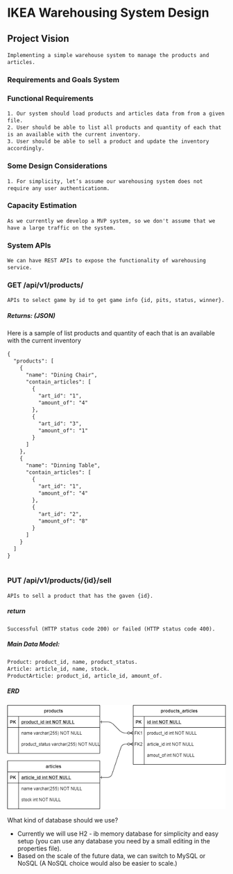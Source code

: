 # IKEA Warehousing System Design

## Project Vision
```
Implementing a simple warehouse system to manage the products and articles.
```
### Requirements and Goals System

### Functional Requirements
```
1. Our system should load products and articles data from from a given file. 
2. User should be able to list all products and quantity of each that is an available with the current inventory.  
3. User should be able to sell a product and update the inventory accordingly.
```
### Some Design Considerations
```
1. For simplicity, let’s assume our warehousing system does not require any user authenticationm.
```
### Capacity Estimation
```
As we currently we develop a MVP system, so we don't assume that we have a large traffic on the system. 
```
### System APIs
```
We can have REST APIs to expose the functionality of warehousing service. 
```
### GET /api/v1/products/
```
APIs to select game by id to get game info {id, pits, status, winner}.
```
##### Returns: (JSON) 
Here is a sample of list products and quantity of each that is an available with the current inventory
```
{
  "products": [
    {
      "name": "Dining Chair",
      "contain_articles": [
        {
          "art_id": "1",
          "amount_of": "4"
        },
        {
          "art_id": "3",
          "amount_of": "1"
        }
      ]
    },
    {
      "name": "Dinning Table",
      "contain_articles": [
        {
          "art_id": "1",
          "amount_of": "4"
        },
        {
          "art_id": "2",
          "amount_of": "8"
        }
      ]
    }
  ]
}


```
### PUT /api/v1/products/{id}/sell
```
APIs to sell a product that has the gaven {id}.
```
##### return 
```
Successful (HTTP status code 200) or failed (HTTP status code 400).
```
##### Main Data Model:
```
Product: product_id, name, product_status.
Article: article_id, name, stock.
ProductArticle: product_id, article_id, amount_of.  
```
##### ERD
![Data Base Design](Warehousing_System_ERD.png)

What kind of database should we use? 
- Currently we will use H2 - ib memory database for simplicity and easy setup (you can use any database you need by a small editing in the properties file).
- Based on the scale of the future data, we can switch to MySQL or NoSQL (A NoSQL choice would also be easier to scale.)  
